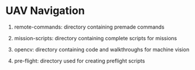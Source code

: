 # UAV Navigation

1. remote-commands: directory containing premade commands

2. mission-scripts: directory containing complete scripts for missions

3. opencv: directory containing code and walkthroughs for machine vision

4. pre-flight: directory used for creating preflight scripts